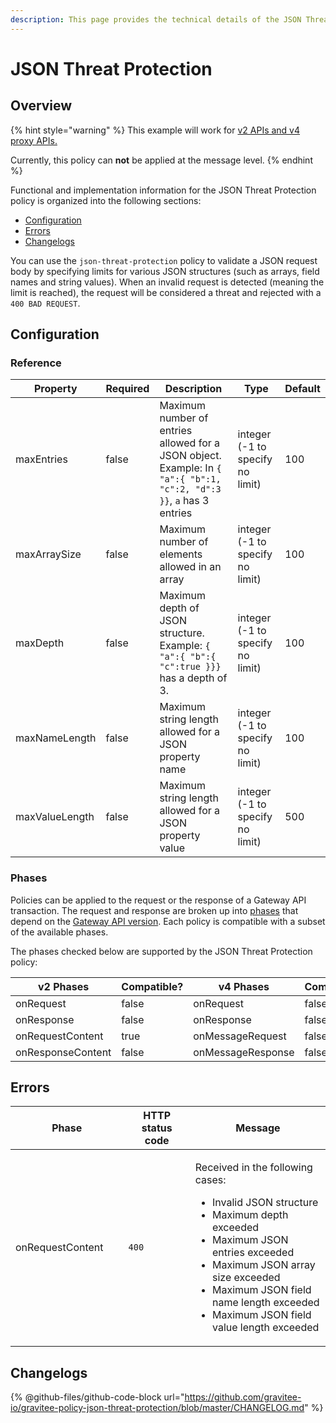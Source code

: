 ```yaml
---
description: This page provides the technical details of the JSON Threat Protection policy
---
```


# JSON Threat Protection

## Overview

{% hint style="warning" %}
This example will work for [v2 APIs and v4 proxy APIs.](../../overview/gravitee-api-definitions-and-execution-engines.md)

Currently, this policy can **not** be applied at the message level.
{% endhint %}

Functional and implementation information for the JSON Threat Protection policy is organized into the following sections:

* [Configuration](template-policy-rework-structure-19.md#configuration)
* [Errors](template-policy-rework-structure-19.md#errors)
* [Changelogs](template-policy-rework-structure-19.md#changelogs)

You can use the `json-threat-protection` policy to validate a JSON request body by specifying limits for various JSON structures (such as arrays, field names and string values). When an invalid request is detected (meaning the limit is reached), the request will be considered a threat and rejected with a `400 BAD REQUEST`.

## Configuration

### Reference

<table><thead><tr><th>Property</th><th data-type="checkbox">Required</th><th>Description</th><th>Type</th><th>Default</th></tr></thead><tbody><tr><td>maxEntries</td><td>false</td><td>Maximum number of entries allowed for a JSON object. Example: In <code>{ "a":{ "b":1, "c":2, "d":3 }}</code>, <code>a</code> has 3 entries</td><td>integer (-1 to specify no limit)</td><td>100</td></tr><tr><td>maxArraySize</td><td>false</td><td>Maximum number of elements allowed in an array</td><td>integer (-1 to specify no limit)</td><td>100</td></tr><tr><td>maxDepth</td><td>false</td><td>Maximum depth of JSON structure. Example: <code>{ "a":{ "b":{ "c":true }}}</code> has a depth of 3.</td><td>integer (-1 to specify no limit)</td><td>100</td></tr><tr><td>maxNameLength</td><td>false</td><td>Maximum string length allowed for a JSON property name</td><td>integer (-1 to specify no limit)</td><td>100</td></tr><tr><td>maxValueLength</td><td>false</td><td>Maximum string length allowed for a JSON property value</td><td>integer (-1 to specify no limit)</td><td>500</td></tr></tbody></table>

### Phases

Policies can be applied to the request or the response of a Gateway API transaction. The request and response are broken up into [phases](broken-reference) that depend on the [Gateway API version](../../overview/gravitee-api-definitions-and-execution-engines.md). Each policy is compatible with a subset of the available phases.

The phases checked below are supported by the JSON Threat Protection policy:

<table data-full-width="false"><thead><tr><th width="202">v2 Phases</th><th width="139" data-type="checkbox">Compatible?</th><th width="198">v4 Phases</th><th data-type="checkbox">Compatible?</th></tr></thead><tbody><tr><td>onRequest</td><td>false</td><td>onRequest</td><td>false</td></tr><tr><td>onResponse</td><td>false</td><td>onResponse</td><td>false</td></tr><tr><td>onRequestContent</td><td>true</td><td>onMessageRequest</td><td>false</td></tr><tr><td>onResponseContent</td><td>false</td><td>onMessageResponse</td><td>false</td></tr></tbody></table>

## Errors

<table data-full-width="false"><thead><tr><th width="210">Phase</th><th width="171">HTTP status code</th><th width="387">Message</th></tr></thead><tbody><tr><td>onRequestContent</td><td><code>400</code></td><td><p></p><p>Received in the following cases:</p><ul><li>Invalid JSON structure</li><li>Maximum depth exceeded</li><li>Maximum JSON entries exceeded</li><li>Maximum JSON array size exceeded</li><li>Maximum JSON field name length exceeded</li><li>Maximum JSON field value length exceeded</li></ul></td></tr></tbody></table>

## Changelogs

{% @github-files/github-code-block url="https://github.com/gravitee-io/gravitee-policy-json-threat-protection/blob/master/CHANGELOG.md" %}
